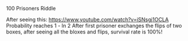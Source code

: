 100 Prisoners Riddle

After seeing this: https://www.youtube.com/watch?v=iSNsgj1OCLA
Probability reaches 1 - ln 2
After first prisoner exchanges the flips of two boxes, after seeing all the bloxes and flips, survival rate is 100%!